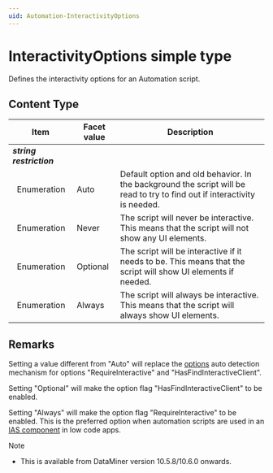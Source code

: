 ```yaml
---
uid: Automation-InteractivityOptions
---
```


# InteractivityOptions simple type

Defines the interactivity options for an Automation script.

## Content Type

|Item|Facet value|Description|
|--- |--- |--- |
|***string restriction***|||
|&nbsp;&nbsp;Enumeration|Auto|Default option and old behavior. In the background the script will be read to try to find out if interactivity is needed.|
|&nbsp;&nbsp;Enumeration|Never|The script will never be interactive. This means that the script will not show any UI elements.|
|&nbsp;&nbsp;Enumeration|Optional|The script will be interactive if it needs to be. This means that the script will show UI elements if needed.|
|&nbsp;&nbsp;Enumeration|Always|The script will always be interactive. This means that the script will always show UI elements.|

## Remarks

Setting a value different from "Auto" will replace the [options](xref:DMSScript-options) auto detection mechanism for options "RequireInteractive" and "HasFindInteractiveClient".

Setting "Optional" will make the option flag "HasFindInteractiveClient" to be enabled.

Setting "Always" will make the option flag "RequireInteractive" to be enabled. This is the preferred option when automation scripts are used in an [IAS component](xref:InteractiveAutomationScript) in low code apps.

> [!NOTE]
>
> - This is available from DataMiner version 10.5.8/10.6.0 onwards.